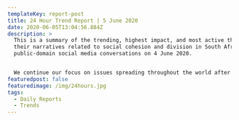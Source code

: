 ```yaml
---
templateKey: report-post
title: 24 Hour Trend Report | 5 June 2020
date: 2020-06-05T13:04:56.884Z
description: >
  This is a summary of the trending, highest impact, and most active themes and
  their narratives related to social cohesion and division in South African
  public-domain social media conversations on 4 June 2020.


  We continue our focus on issues spreading throughout the world after the death of George Floyd.
featuredpost: false
featuredimage: /img/24hours.jpg
tags:
  - Daily Reports
  - Trends
---
```

<!--\
**Challenging regulations**

Eyewitness News anchor @ThembiMrototo, [tweeted](https://twitter.com/ThembiMrototo/status/1268544796286648335) “BREAKING: Cabinet has resolved to appeal the High Court judgment that lockdown regulations under level 3 and 4 were irrational and invalid. President Cyril Ramaphosa and Health Minister Zweli Mkhize will join the case [\#Covid19inSA](https://twitter.com/hashtag/Covid19inSA?src=hashtag_click) [\#NationalLockdown](https://twitter.com/hashtag/NationalLockdown?src=hashtag_click)”. The tweet gained traction with 177 retweets and 262 likes. The tweet comes days after a [Gauteng High Court ruling](https://www.timeslive.co.za/news/south-africa/2020-06-02-breaking-lockdown-rules-unconstitutional-and-invalid-high-court/) declared some Level 3 and Level 4 lockdown regulations invalid and unconstitutional.

Some expressed dissent over the government's decision to appeal the judgement. @Safmnews [tweeted](https://twitter.com/SAfmnews/status/1268615694888779777): “Legal expert, Ulrich Roux, says he is disappointed by government's decision to challenge the High Court's decision on the lockdown regulations. Roux says government's move will negatively affect public confidence in the executive [\#sabcnews](https://twitter.com/hashtag/sabcnews?src=hashtag_click)”. The tweet received 27 retweets and 60 likes.

The reasons behind the government’s ban on cigarettes during lockdown continues to be contested. @TimesLive, [tweeted](https://twitter.com/TimesLIVE/status/1268426591316697088): “The government's claim that banning cigarette sales would make people give up smoking is “untenable and not supported by evidence”.Attached to the tweet was an [article](https://www.timeslive.co.za/news/south-africa/2020-06-03-ban-on-cigarettes-will-not-make-people-quit-smoking-fita-tells-high-court/?utm_medium=Social&utm_source=Twitter#Echobox=1591242541) titled: “Ban on cigarettes will not make people quit smoking, Fita tells high court”. The tweet generated 21 retweets and 57 likes.

**Police brutality**

Trending within the 10 top topics by volume was a photo of Sean Monterrosa, a young Latino man with his dog. The headline reads: “Vallejo police shot, killed 22-year-old on his knees after mistaking hammer for gun”. [@itsjustkadeem](https://twitter.com/itsjustkadeem/status/1268403980897525760) shared the article headline and image, tweeting: “the 29th person shot and killed by the police just 10 days after George Floyd. they DO NOT care. we are pass reform”. This has been liked globally more than 110 000 times and has received close to 200 000 likes.

The top topic of “black women” was driven by a tweet about Breonna Taylor, a 26-year-old emergency room technician who was killed when Louisville police broke into her apartment and fired shots, [8 of which allegedly hit Breonna](https://www.vogue.com/article/breonna-taylor-online-birthday-celebration-to-honor-her-in-death). [@Neo_url](https://twitter.com/Neo_url/status/1268007140347777026) tweeted:“I can’t help but think how a large part of people being able to mobilise and protest right now is because of them not being at work. And how the 40+ hour work week leaves most people with no time for political participation.” This tweet has been retweeted over 8 000 times with close to 20 000 likes.

As Black Lives Matter protests continue to sweep across the USA, multinational retailer Walmart decided to remove firearms and ammunition from its stores. [@Mobjayg](https://twitter.com/Mobjayg) shared a[ tweet](https://twitter.com/Mobjayg/status/1268315928204361728) with an image of this announcement saying, “Bruh white people been shooting yo schools years now ya’ll wanna ban guns”. The tweet received over 142 000 retweets and 444 600 likes.



**Not missing**

As the lockdown continued into its third month, many “non-essential” services and events remained cancelled or postponed. [@iamkoshiek](https://twitter.com/iamkoshiek) shared a[ tweet](https://twitter.com/iamkoshiek/status/1268448331484794880) saying: “South Africa will be perfectly fine without Miss SA for a year”. The tweet has received over 1500 retweets and 9800 likes. Many echoed this sentiment, including a [response twee](https://twitter.com/SiyaMtitshana/status/1268452337481388032)t from [@SiyaMtitshana](https://twitter.com/SiyaMtitshana): “ And IdolsSA.”



Ends.

Issued by the Centre for Analytics and Behavioural Change.

See [Cabc.org.za](http://cabc.org.za/) for daily reports

A deep analysis on any of these issues is available on request.

**About CABC**

The Centre for Analytics and Behavioural Change (CABC) is a non-profit organisation based at UCTs Graduate School of Business and incubated by the Allan Gray Centre for Values-Based Leadership. It was established to track and counter mis- and disinformation, fake news and divisive and polarising rhetoric that is promulgated online to undermine social cohesion, democratic integrity, and the stability of nation states.

**For media enquiries, please contact Praveen Naidoo**

[praveen.n@cabc.org.za](mailto:praveennaidoo123@gmail.com)

Mobile 082 2991368